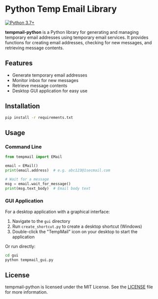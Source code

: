 # Python Temp Email Library

[![Python 3.7+](https://img.shields.io/badge/python-3.7+-blue.svg)](https://www.python.org/downloads)

**tempmail-python** is a Python library for generating and managing temporary email addresses using temporary email services. It provides functions for creating email addresses, checking for new messages, and retrieving message contents.

## Features

- Generate temporary email addresses
- Monitor inbox for new messages
- Retrieve message contents
- Desktop GUI application for easy use

## Installation

```bash
pip install -r requirements.txt
```

## Usage

### Command Line

```python
from tempmail import EMail

email = EMail()
print(email.address)  # e.g. abc123@1secmail.com

# Wait for a message
msg = email.wait_for_message()
print(msg.text_body)  # Email body text
```

### GUI Application

For a desktop application with a graphical interface:

1. Navigate to the `gui` directory
2. Run `create_shortcut.py` to create a desktop shortcut (Windows)
3. Double-click the "TempMail" icon on your desktop to start the application

Or run directly:
```bash
cd gui
python tempmail_gui.py
```

## License

tempmail-python is licensed under the MIT License. See the [LICENSE](LICENSE) file for more information.